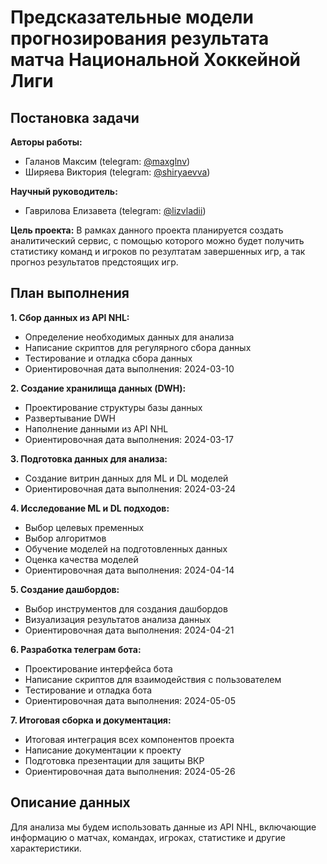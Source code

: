 # Предсказательные модели прогнозирования результата матча Национальной Хоккейной Лиги

## Постановка задачи
**Авторы работы:**
- Галанов Максим (telegram: [@maxglnv](https://t.me/maxglnv))
- Ширяева Виктория (telegram: [@shiryaevva](https://t.me/shiryaevva))

**Научный руководитель:**
- Гаврилова Елизавета (telegram: [@lizvladii](https://t.me/lizvladii))

**Цель проекта:**
В рамках данного проекта планируется создать аналитический сервис, с помощью которого можно будет получить статистику команд и игроков по резултатам завершенных игр, а так прогноз результатов предстоящих игр. 


## План выполнения
**1. Сбор данных из API NHL:**
   - Определение необходимых данных для анализа
   - Написание скриптов для регулярного сбора данных
   - Тестирование и отладка сбора данных
   - Ориентировочная дата выполнения: 2024-03-10

**2. Создание хранилища данных (DWH):**
   - Проектирование структуры базы данных
   - Развертывание DWH
   - Наполнение данными из API NHL
   - Ориентировочная дата выполнения: 2024-03-17

**3. Подготовка данных для анализа:**
   - Создание витрин данных для ML и DL моделей
   - Ориентировочная дата выполнения: 2024-03-24

**4. Исследование ML и DL подходов:**
   - Выбор целевых пременных
   - Выбор алгоритмов
   - Обучение моделей на подготовленных данных
   - Оценка качества моделей
   - Ориентировочная дата выполнения: 2024-04-14

**5. Создание дашбордов:**
   - Выбор инструментов для создания дашбордов
   - Визуализация результатов анализа данных
   - Ориентировочная дата выполнения: 2024-04-21

**6. Разработка телеграм бота:**
   - Проектирование интерфейса бота
   - Написание скриптов для взаимодействия с пользователем
   - Тестирование и отладка бота
   - Ориентировочная дата выполнения: 2024-05-05

**7. Итоговая сборка и документация:**
   - Итоговая интеграция всех компонентов проекта
   - Написание документации к проекту
   - Подготовка презентации для защиты ВКР
   - Ориентировочная дата выполнения: 2024-05-26

## Описание данных
Для анализа мы будем использовать данные из API NHL, включающие информацию о матчах, командах, игроках, статистике и другие характеристики.
